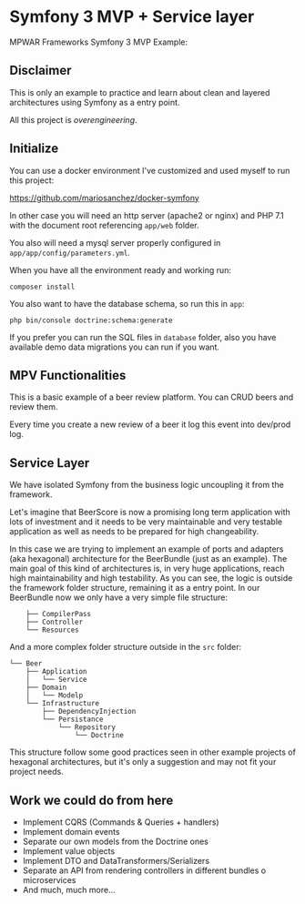 # Symfony 3 MVP + Service layer
MPWAR Frameworks Symfony 3 MVP Example: 

## Disclaimer
This is only an example to practice and learn about clean and layered architectures using Symfony as a entry point.

All this project is *overengineering*. 

## Initialize

You can use a docker environment I've customized and used myself to run this project:

https://github.com/mariosanchez/docker-symfony

In other case you will need an http server (apache2 or nginx) and PHP 7.1 with the document root 
referencing `app/web` folder.

You also will need a mysql server properly configured in `app/app/config/parameters.yml`.

When you have all the environment ready and working run:

```
composer install
```

You also want to have the database schema, so run this in `app`:

```
php bin/console doctrine:schema:generate
```

If you prefer you can run the SQL files in `database` folder, also you have available demo data migrations you can run if you want.

## MPV Functionalities
This is a basic example of a beer review platform. 
You can CRUD beers and review them.

Every time you create a new review of a beer it log this event into dev/prod log.

## Service Layer
We have isolated Symfony from the business logic uncoupling it from the framework. 

Let's imagine that BeerScore is now a promising long term application with lots of investment and it needs to be very maintainable and very testable application as well as needs to be prepared for high changeability.

In this case we are trying to implement an example of ports and adapters (aka hexagonal) architecture for the BeerBundle (just as an example). 
The main goal of this kind of architectures is, in very huge applications, reach high maintainability and high testability.
As you can see, the logic is outside the framework folder structure, remaining it as a entry point. In our BeerBundle now we only have a very simple file structure:

```
    ├── CompilerPass
    ├── Controller
    └── Resources
```

And a more complex folder structure outside in the `src` folder:

```
└── Beer
    ├── Application
    │   └── Service
    ├── Domain
    │   └── Modelp
    └── Infrastructure
        ├── DependencyInjection
        └── Persistance
            └── Repository
                └── Doctrine
```

This structure follow some good practices seen in other example projects of hexagonal architectures, but it's only a 
suggestion and may not fit your project needs.

## Work we could do from here
* Implement CQRS (Commands & Queries + handlers)
* Implement domain events
* Separate our own models from the Doctrine ones
* Implement value objects
* Implement DTO and DataTransformers/Serializers
* Separate an API from rendering controllers in different bundles o microservices
* And much, much more...
